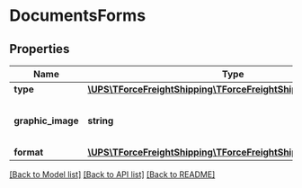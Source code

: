 # DocumentsForms

## Properties
Name | Type | Description | Notes
------------ | ------------- | ------------- | -------------
**type** | [**\UPS\TForceFreightShipping\TForceFreightShipping\FormsType**](FormsType.md) |  | 
**graphic_image** | **string** | Base 64 encoded graphic image. | 
**format** | [**\UPS\TForceFreightShipping\TForceFreightShipping\FormsFormat**](FormsFormat.md) |  | 

[[Back to Model list]](../../README.md#documentation-for-models) [[Back to API list]](../../README.md#documentation-for-api-endpoints) [[Back to README]](../../README.md)

